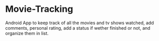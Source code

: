 # Movie-Tracking

Android App to keep track of all the movies and tv shows watched, add comments, personal rating, add a status if wether finished or not, and organize them in list.

